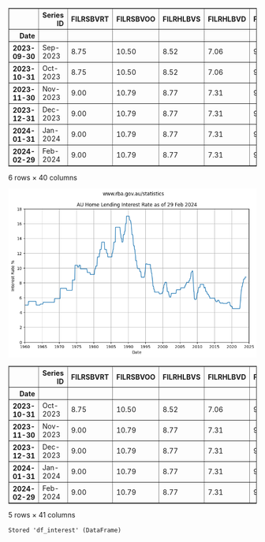 <div>
<style scoped>
    .dataframe tbody tr th:only-of-type {
        vertical-align: middle;
    }

    .dataframe tbody tr th {
        vertical-align: top;
    }

    .dataframe thead th {
        text-align: right;
    }
</style>
<table border="1" class="dataframe">
  <thead>
    <tr style="text-align: right;">
      <th></th>
      <th>Series ID</th>
      <th>FILRSBVRT</th>
      <th>FILRSBVOO</th>
      <th>FILRHLBVS</th>
      <th>FILRHLBVD</th>
      <th>FILRHLBVO</th>
      <th>FILRHL3YF</th>
      <th>FILRHLBVSI</th>
      <th>FILRHLBVDI</th>
      <th>FILRHLBVDO</th>
      <th>...</th>
      <th>FILRSAVIIO</th>
      <th>Unnamed: 31</th>
      <th>Unnamed: 32</th>
      <th>Unnamed: 33</th>
      <th>Unnamed: 34</th>
      <th>Unnamed: 35</th>
      <th>Unnamed: 36</th>
      <th>Unnamed: 37</th>
      <th>Unnamed: 38</th>
      <th>Unnamed: 39</th>
    </tr>
    <tr>
      <th>Date</th>
      <th></th>
      <th></th>
      <th></th>
      <th></th>
      <th></th>
      <th></th>
      <th></th>
      <th></th>
      <th></th>
      <th></th>
      <th></th>
      <th></th>
      <th></th>
      <th></th>
      <th></th>
      <th></th>
      <th></th>
      <th></th>
      <th></th>
      <th></th>
      <th></th>
    </tr>
  </thead>
  <tbody>
    <tr>
      <th>2023-09-30</th>
      <td>Sep-2023</td>
      <td>8.75</td>
      <td>10.50</td>
      <td>8.52</td>
      <td>7.06</td>
      <td>9.04</td>
      <td>6.56</td>
      <td>9.10</td>
      <td>7.50</td>
      <td>9.34</td>
      <td>...</td>
      <td>NaN</td>
      <td>NaN</td>
      <td>NaN</td>
      <td>NaN</td>
      <td>NaN</td>
      <td>NaN</td>
      <td>NaN</td>
      <td>NaN</td>
      <td>NaN</td>
      <td>NaN</td>
    </tr>
    <tr>
      <th>2023-10-31</th>
      <td>Oct-2023</td>
      <td>8.75</td>
      <td>10.50</td>
      <td>8.52</td>
      <td>7.06</td>
      <td>9.04</td>
      <td>6.56</td>
      <td>9.10</td>
      <td>7.50</td>
      <td>9.34</td>
      <td>...</td>
      <td>NaN</td>
      <td>NaN</td>
      <td>NaN</td>
      <td>NaN</td>
      <td>NaN</td>
      <td>NaN</td>
      <td>NaN</td>
      <td>NaN</td>
      <td>NaN</td>
      <td>NaN</td>
    </tr>
    <tr>
      <th>2023-11-30</th>
      <td>Nov-2023</td>
      <td>9.00</td>
      <td>10.79</td>
      <td>8.77</td>
      <td>7.31</td>
      <td>9.29</td>
      <td>6.80</td>
      <td>9.35</td>
      <td>7.75</td>
      <td>9.59</td>
      <td>...</td>
      <td>NaN</td>
      <td>NaN</td>
      <td>NaN</td>
      <td>NaN</td>
      <td>NaN</td>
      <td>NaN</td>
      <td>NaN</td>
      <td>NaN</td>
      <td>NaN</td>
      <td>NaN</td>
    </tr>
    <tr>
      <th>2023-12-31</th>
      <td>Dec-2023</td>
      <td>9.00</td>
      <td>10.79</td>
      <td>8.77</td>
      <td>7.31</td>
      <td>9.29</td>
      <td>6.80</td>
      <td>9.35</td>
      <td>7.75</td>
      <td>9.59</td>
      <td>...</td>
      <td>NaN</td>
      <td>NaN</td>
      <td>NaN</td>
      <td>NaN</td>
      <td>NaN</td>
      <td>NaN</td>
      <td>NaN</td>
      <td>NaN</td>
      <td>NaN</td>
      <td>NaN</td>
    </tr>
    <tr>
      <th>2024-01-31</th>
      <td>Jan-2024</td>
      <td>9.00</td>
      <td>10.79</td>
      <td>8.77</td>
      <td>7.31</td>
      <td>9.29</td>
      <td>6.80</td>
      <td>9.35</td>
      <td>7.75</td>
      <td>9.59</td>
      <td>...</td>
      <td>NaN</td>
      <td>NaN</td>
      <td>NaN</td>
      <td>NaN</td>
      <td>NaN</td>
      <td>NaN</td>
      <td>NaN</td>
      <td>NaN</td>
      <td>NaN</td>
      <td>NaN</td>
    </tr>
    <tr>
      <th>2024-02-29</th>
      <td>Feb-2024</td>
      <td>9.00</td>
      <td>10.79</td>
      <td>8.77</td>
      <td>7.31</td>
      <td>9.29</td>
      <td>6.80</td>
      <td>9.35</td>
      <td>7.75</td>
      <td>9.59</td>
      <td>...</td>
      <td>NaN</td>
      <td>NaN</td>
      <td>NaN</td>
      <td>NaN</td>
      <td>NaN</td>
      <td>NaN</td>
      <td>NaN</td>
      <td>NaN</td>
      <td>NaN</td>
      <td>NaN</td>
    </tr>
  </tbody>
</table>
<p>6 rows × 40 columns</p>
</div>




    
![png](images/interest-rates_4_0.png)
    





<div>
<style scoped>
    .dataframe tbody tr th:only-of-type {
        vertical-align: middle;
    }

    .dataframe tbody tr th {
        vertical-align: top;
    }

    .dataframe thead th {
        text-align: right;
    }
</style>
<table border="1" class="dataframe">
  <thead>
    <tr style="text-align: right;">
      <th></th>
      <th>Series ID</th>
      <th>FILRSBVRT</th>
      <th>FILRSBVOO</th>
      <th>FILRHLBVS</th>
      <th>FILRHLBVD</th>
      <th>FILRHLBVO</th>
      <th>FILRHL3YF</th>
      <th>FILRHLBVSI</th>
      <th>FILRHLBVDI</th>
      <th>FILRHLBVDO</th>
      <th>...</th>
      <th>Unnamed: 31</th>
      <th>Unnamed: 32</th>
      <th>Unnamed: 33</th>
      <th>Unnamed: 34</th>
      <th>Unnamed: 35</th>
      <th>Unnamed: 36</th>
      <th>Unnamed: 37</th>
      <th>Unnamed: 38</th>
      <th>Unnamed: 39</th>
      <th>3_yr_rolling</th>
    </tr>
    <tr>
      <th>Date</th>
      <th></th>
      <th></th>
      <th></th>
      <th></th>
      <th></th>
      <th></th>
      <th></th>
      <th></th>
      <th></th>
      <th></th>
      <th></th>
      <th></th>
      <th></th>
      <th></th>
      <th></th>
      <th></th>
      <th></th>
      <th></th>
      <th></th>
      <th></th>
      <th></th>
    </tr>
  </thead>
  <tbody>
    <tr>
      <th>2023-10-31</th>
      <td>Oct-2023</td>
      <td>8.75</td>
      <td>10.50</td>
      <td>8.52</td>
      <td>7.06</td>
      <td>9.04</td>
      <td>6.56</td>
      <td>9.10</td>
      <td>7.50</td>
      <td>9.34</td>
      <td>...</td>
      <td>NaN</td>
      <td>NaN</td>
      <td>NaN</td>
      <td>NaN</td>
      <td>NaN</td>
      <td>NaN</td>
      <td>NaN</td>
      <td>NaN</td>
      <td>NaN</td>
      <td>5.950556</td>
    </tr>
    <tr>
      <th>2023-11-30</th>
      <td>Nov-2023</td>
      <td>9.00</td>
      <td>10.79</td>
      <td>8.77</td>
      <td>7.31</td>
      <td>9.29</td>
      <td>6.80</td>
      <td>9.35</td>
      <td>7.75</td>
      <td>9.59</td>
      <td>...</td>
      <td>NaN</td>
      <td>NaN</td>
      <td>NaN</td>
      <td>NaN</td>
      <td>NaN</td>
      <td>NaN</td>
      <td>NaN</td>
      <td>NaN</td>
      <td>NaN</td>
      <td>6.068611</td>
    </tr>
    <tr>
      <th>2023-12-31</th>
      <td>Dec-2023</td>
      <td>9.00</td>
      <td>10.79</td>
      <td>8.77</td>
      <td>7.31</td>
      <td>9.29</td>
      <td>6.80</td>
      <td>9.35</td>
      <td>7.75</td>
      <td>9.59</td>
      <td>...</td>
      <td>NaN</td>
      <td>NaN</td>
      <td>NaN</td>
      <td>NaN</td>
      <td>NaN</td>
      <td>NaN</td>
      <td>NaN</td>
      <td>NaN</td>
      <td>NaN</td>
      <td>6.186667</td>
    </tr>
    <tr>
      <th>2024-01-31</th>
      <td>Jan-2024</td>
      <td>9.00</td>
      <td>10.79</td>
      <td>8.77</td>
      <td>7.31</td>
      <td>9.29</td>
      <td>6.80</td>
      <td>9.35</td>
      <td>7.75</td>
      <td>9.59</td>
      <td>...</td>
      <td>NaN</td>
      <td>NaN</td>
      <td>NaN</td>
      <td>NaN</td>
      <td>NaN</td>
      <td>NaN</td>
      <td>NaN</td>
      <td>NaN</td>
      <td>NaN</td>
      <td>6.304722</td>
    </tr>
    <tr>
      <th>2024-02-29</th>
      <td>Feb-2024</td>
      <td>9.00</td>
      <td>10.79</td>
      <td>8.77</td>
      <td>7.31</td>
      <td>9.29</td>
      <td>6.80</td>
      <td>9.35</td>
      <td>7.75</td>
      <td>9.59</td>
      <td>...</td>
      <td>NaN</td>
      <td>NaN</td>
      <td>NaN</td>
      <td>NaN</td>
      <td>NaN</td>
      <td>NaN</td>
      <td>NaN</td>
      <td>NaN</td>
      <td>NaN</td>
      <td>6.422778</td>
    </tr>
  </tbody>
</table>
<p>5 rows × 41 columns</p>
</div>



    Stored 'df_interest' (DataFrame)

